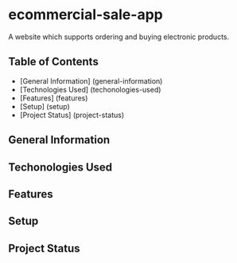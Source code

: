 # ecommercial-sale-app
A website which supports ordering and buying electronic products.
## Table of Contents
* [General Information] (general-information)
* [Technologies Used] (techonologies-used)
* [Features] (features)
* [Setup] (setup)
* [Project Status] (project-status)
## General Information
## Techonologies Used
## Features
## Setup
## Project Status
